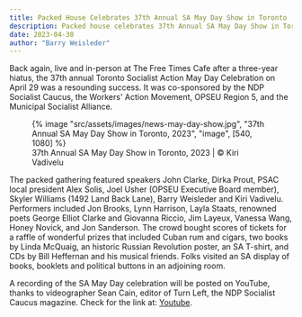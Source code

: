 ```yaml
---
title: Packed House Celebrates 37th Annual SA May Day Show in Toronto
description: Packed house celebrates 37th Annual SA May Day Show in Toronto
date: 2023-04-30
author: "Barry Weisleder"
---
```


Back again, live and in-person at The Free Times Cafe after a three-year hiatus, the 37th annual Toronto Socialist Action May Day Celebration on April 29 was a resounding success. It was co-sponsored by the NDP Socialist Caucus, the Workers' Action Movement, OPSEU Region 5, and the Municipal Socialist Alliance.

<!-- excerpt -->

<figure>
{% image "src/assets/images/news-may-day-show.jpg", "37th Annual SA May Day Show in Toronto, 2023", "image", [540, 1080] %}
<figcaption>37th Annual SA May Day Show in Toronto, 2023 | © Kiri Vadivelu</figcaption>
</figure>

The packed gathering featured speakers John Clarke, Dirka Prout, PSAC local president Alex Solis, Joel Usher (OPSEU Executive Board member), Skyler Williams (1492 Land Back Lane), Barry Weisleder and Kiri Vadivelu. Performers included Jon Brooks, Lynn Harrison, Layla Staats, renowned poets George Elliot Clarke and Giovanna Riccio, Jim Layeux, Vanessa Wang, Honey Novick, and Jon Sanderson. The crowd bought scores of tickets for a raffle of wonderful prizes that included Cuban rum and cigars, two books by Linda McQuaig, an historic Russian Revolution poster, an SA T-shirt, and CDs by Bill Heffernan and his musical friends. Folks visited an SA display of books, booklets and political buttons in an adjoining room.

A recording of the SA May Day celebration will be posted on YouTube, thanks to videographer Sean Cain, editor of Turn Left, the NDP Socialist Caucus magazine. Check for the link at: [Youtube](https://www.youtube.com/@socialistcanada/videos).
